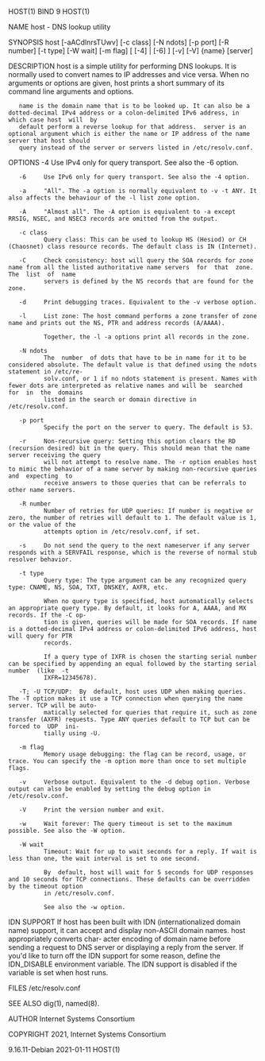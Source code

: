 HOST(1)                                                                        BIND 9                                                                        HOST(1)

NAME
       host - DNS lookup utility

SYNOPSIS
       host [-aACdlnrsTUwv] [-c class] [-N ndots] [-p port] [-R number] [-t type] [-W wait] [-m flag] [ [-4] | [-6] ] [-v] [-V] {name} [server]

DESCRIPTION
       host  is  a  simple utility for performing DNS lookups. It is normally used to convert names to IP addresses and vice versa. When no arguments or options are
       given, host prints a short summary of its command line arguments and options.

       name is the domain name that is to be looked up. It can also be a dotted-decimal IPv4 address or a colon-delimited IPv6 address, in which case host  will  by
       default perform a reverse lookup for that address.  server is an optional argument which is either the name or IP address of the name server that host should
       query instead of the server or servers listed in /etc/resolv.conf.

OPTIONS
       -4     Use IPv4 only for query transport. See also the -6 option.

       -6     Use IPv6 only for query transport. See also the -4 option.

       -a     "All". The -a option is normally equivalent to -v -t ANY. It also affects the behaviour of the -l list zone option.

       -A     "Almost all". The -A option is equivalent to -a except RRSIG, NSEC, and NSEC3 records are omitted from the output.

       -c class
              Query class: This can be used to lookup HS (Hesiod) or CH (Chaosnet) class resource records. The default class is IN (Internet).

       -C     Check consistency: host will query the SOA records for zone name from all the listed authoritative name servers  for  that  zone.  The  list  of  name
              servers is defined by the NS records that are found for the zone.

       -d     Print debugging traces. Equivalent to the -v verbose option.

       -l     List zone: The host command performs a zone transfer of zone name and prints out the NS, PTR and address records (A/AAAA).

              Together, the -l -a options print all records in the zone.

       -N ndots
              The  number  of dots that have to be in name for it to be considered absolute. The default value is that defined using the ndots statement in /etc/re‐
              solv.conf, or 1 if no ndots statement is present. Names with fewer dots are interpreted as relative names and will be  searched  for  in  the  domains
              listed in the search or domain directive in /etc/resolv.conf.

       -p port
              Specify the port on the server to query. The default is 53.

       -r     Non-recursive query: Setting this option clears the RD (recursion desired) bit in the query. This should mean that the name server receiving the query
              will not attempt to resolve name. The -r option enables host to mimic the behavior of a name server by making non-recursive queries and  expecting  to
              receive answers to those queries that can be referrals to other name servers.

       -R number
              Number of retries for UDP queries: If number is negative or zero, the number of retries will default to 1. The default value is 1, or the value of the
              attempts option in /etc/resolv.conf, if set.

       -s     Do not send the query to the next nameserver if any server responds with a SERVFAIL response, which is the reverse of normal stub resolver behavior.

       -t type
              Query type: The type argument can be any recognized query type: CNAME, NS, SOA, TXT, DNSKEY, AXFR, etc.

              When no query type is specified, host automatically selects an appropriate query type. By default, it looks for A, AAAA, and MX records. If the -C op‐
              tion is given, queries will be made for SOA records. If name is a dotted-decimal IPv4 address or colon-delimited IPv6 address, host will query for PTR
              records.

              If a query type of IXFR is chosen the starting serial number can be specified by appending an equal followed by the starting serial  number  (like  -t
              IXFR=12345678).

       -T; -U TCP/UDP:  By  default, host uses UDP when making queries. The -T option makes it use a TCP connection when querying the name server. TCP will be auto‐
              matically selected for queries that require it, such as zone transfer (AXFR) requests. Type ANY queries default to TCP but can be forced to  UDP  ini‐
              tially using -U.

       -m flag
              Memory usage debugging: the flag can be record, usage, or trace. You can specify the -m option more than once to set multiple flags.

       -v     Verbose output. Equivalent to the -d debug option. Verbose output can also be enabled by setting the debug option in /etc/resolv.conf.

       -V     Print the version number and exit.

       -w     Wait forever: The query timeout is set to the maximum possible. See also the -W option.

       -W wait
              Timeout: Wait for up to wait seconds for a reply. If wait is less than one, the wait interval is set to one second.

              By  default, host will wait for 5 seconds for UDP responses and 10 seconds for TCP connections. These defaults can be overridden by the timeout option
              in /etc/resolv.conf.

              See also the -w option.

IDN SUPPORT
       If host has been built with IDN (internationalized domain name) support, it can accept and display non-ASCII domain names. host appropriately converts  char‐
       acter  encoding  of  domain  name before sending a request to DNS server or displaying a reply from the server. If you'd like to turn off the IDN support for
       some reason, define the IDN_DISABLE environment variable. The IDN support is disabled if the variable is set when host runs.

FILES
       /etc/resolv.conf

SEE ALSO
       dig(1), named(8).

AUTHOR
       Internet Systems Consortium

COPYRIGHT
       2021, Internet Systems Consortium

9.16.11-Debian                                                               2021-01-11                                                                      HOST(1)
